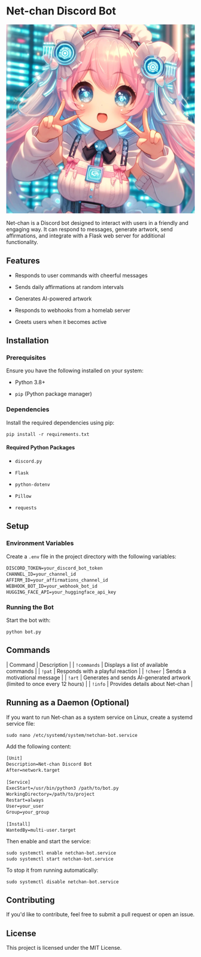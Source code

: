 Net-chan Discord Bot
====================
![Net-chan](images/net-chan.png)

Net-chan is a Discord bot designed to interact with users in a friendly and engaging way. It can respond to messages, generate artwork, send affirmations, and integrate with a Flask web server for additional functionality.

Features
--------

-   Responds to user commands with cheerful messages

-   Sends daily affirmations at random intervals

-   Generates AI-powered artwork

-   Responds to webhooks from a homelab server

-   Greets users when it becomes active

Installation
------------

### Prerequisites

Ensure you have the following installed on your system:

-   Python 3.8+

-   `pip` (Python package manager)

### Dependencies

Install the required dependencies using pip:

```
pip install -r requirements.txt
```

#### Required Python Packages

-   `discord.py`

-   `Flask`

-   `python-dotenv`

-   `Pillow`

-   `requests`

Setup
-----

### Environment Variables

Create a `.env` file in the project directory with the following variables:

```
DISCORD_TOKEN=your_discord_bot_token
CHANNEL_ID=your_channel_id
AFFIRM_ID=your_affirmations_channel_id
WEBHOOK_BOT_ID=your_webhook_bot_id
HUGGING_FACE_API=your_huggingface_api_key
```

### Running the Bot

Start the bot with:

```
python bot.py
```

Commands
--------

| Command | Description |
| `!commands` | Displays a list of available commands |
| `!pat` | Responds with a playful reaction |
| `!cheer` | Sends a motivational message |
| `!art` | Generates and sends AI-generated artwork (limited to once every 12 hours) |
| `!info` | Provides details about Net-chan |

Running as a Daemon (Optional)
------------------------------

If you want to run Net-chan as a system service on Linux, create a systemd service file:

```
sudo nano /etc/systemd/system/netchan-bot.service
```

Add the following content:

```
[Unit]
Description=Net-chan Discord Bot
After=network.target

[Service]
ExecStart=/usr/bin/python3 /path/to/bot.py
WorkingDirectory=/path/to/project
Restart=always
User=your_user
Group=your_group

[Install]
WantedBy=multi-user.target
```

Then enable and start the service:

```
sudo systemctl enable netchan-bot.service
sudo systemctl start netchan-bot.service
```

To stop it from running automatically:

```
sudo systemctl disable netchan-bot.service
```

Contributing
------------

If you'd like to contribute, feel free to submit a pull request or open an issue.

License
-------

This project is licensed under the MIT License.